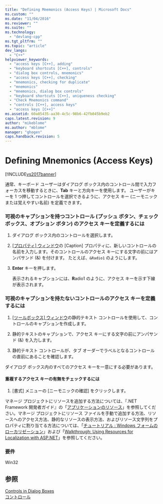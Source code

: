 ```yaml
---
title: "Defining Mnemonics (Access Keys) | Microsoft Docs"
ms.custom: ""
ms.date: "11/04/2016"
ms.reviewer: ""
ms.suite: ""
ms.technology: 
  - "devlang-cpp"
ms.tgt_pltfrm: ""
ms.topic: "article"
dev_langs: 
  - "C++"
helpviewer_keywords: 
  - "access keys [C++], adding"
  - "keyboard shortcuts [C++], controls"
  - "dialog box controls, mnemonics"
  - "access keys [C++], checking"
  - "mnemonics, checking for duplicate"
  - "mnemonics"
  - "mnemonics, dialog box controls"
  - "keyboard shortcuts [C++], uniqueness checking"
  - "Check Mnemonics command"
  - "controls [C++], access keys"
  - "access keys [C++]"
ms.assetid: 60a85435-aa30-4c5c-98b6-42fb045b9eb2
caps.latest.revision: 9
author: "mikeblome"
ms.author: "mblome"
manager: "ghogen"
caps.handback.revision: 5
---
```

# Defining Mnemonics (Access Keys)
[!INCLUDE[vs2017banner](../assembler/inline/includes/vs2017banner.md)]

通常、キーボード ユーザーはダイアログ ボックス内のコントロール間で入力フォーカスを移動するときに、**Tab** キーと方向キーを使用します。  ユーザーがキーを 1 つ押してコントロールを選択できるように、アクセス キー \(ニーモニックまたは覚えやすい名前\) を定義できます。  
  
### 可視のキャプションを持つコントロール \(プッシュ ボタン、チェック ボックス、オプション ボタン\) のアクセス キーを定義するには  
  
1.  ダイアログ ボックス内のコントロールを選択します。  
  
2.  [&#91;プロパティ&#93; ウィンドウ](../Topic/Properties%20Window.md)の \[Caption\] プロパティに、新しいコントロールの名前を入力します。そのコントロールのアクセス キーにする文字の前にはアンパサンド \(&\) を付けます。  たとえば、`&Radio1` のようにします。  
  
3.  **Enter** キーを押します。  
  
     表示されるキャプションには、**R**adio1 のように、アクセス キーを示す下線が表示されます。  
  
### 可視のキャプションを持たないコントロールのアクセス キーを定義するには  
  
1.  [&#91;ツールボックス&#93; ウィンドウ](../Topic/Toolbox.md)の静的テキスト コントロールを使用して、コントロールのキャプションを作成します。  
  
2.  静的テキストのキャプションで、アクセス キーにする文字の前にアンパサンド \(&\) を入力します。  
  
3.  静的テキスト コントロールが、タブ オーダーでラベルとなるコントロールの直前にあることを確認します。  
  
 ダイアログ ボックス内のすべてのアクセス キーを一意にする必要があります。  
  
#### 重複するアクセス キーの有無をチェックするには  
  
1.  \[書式\] メニューの \[ニーモニックの確認\] をクリックします。  
  
 マネージ プロジェクトにリソースを追加する方法については、『.NET Framework 開発者ガイド』の「[アプリケーションのリソース](../Topic/Resources%20in%20Desktop%20Apps.md)」を参照してください。マネージ プロジェクトにリソース ファイルを手動で追加する方法、リソースへのアクセス方法、静的なリソースの表示方法、およびリソース文字列をプロパティに割り当てる方法については、「[チュートリアル : Windows フォームのローカリゼーション](http://msdn.microsoft.com/ja-jp/9a96220d-a19b-4de0-9f48-01e5d82679e5)」および「[Walkthrough: Using Resources for Localization with ASP.NET](../Topic/Walkthrough:%20Using%20Resources%20for%20Localization%20with%20ASP.NET.md)」を参照してください。  
  
### 要件  
 Win32  
  
## 参照  
 [Controls in Dialog Boxes](../mfc/controls-in-dialog-boxes.md)   
 [コントロール](../mfc/controls-mfc.md)